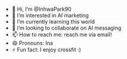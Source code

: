 - 👋 Hi, I’m @InhwaPark90
- 👀 I’m interested in AI marketing
- 🌱 I’m currently learning this world
- 💞️ I’m looking to collaborate on AI messaging
- 📫 How to reach me: reach me via email! 
- 😄 Pronouns: Ina
- ⚡ Fun fact: I enjoy crossfit :)

<!---
InhwaPark90/InhwaPark90 is a ✨ special ✨ repository because its `README.md` (this file) appears on your GitHub profile.
You can click the Preview link to take a look at your changes.
--->
